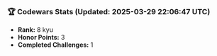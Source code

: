 ### 🏆 Codewars Stats (Updated: 2025-03-29 22:06:47 UTC)

- **Rank:** 8 kyu
- **Honor Points:** 3
- **Completed Challenges:** 1
